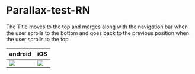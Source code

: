 # Parallax-test-RN


 The Title moves to the top and merges along with the navigation bar when the user scrolls to the bottom and goes back to the previous position when the user scrolls to the top

android | iOS
--- | ---
![](https://user-images.githubusercontent.com/23625686/126911444-5d410cc9-61db-4839-b8bd-b2c20a3edeb1.gif) | ![](https://user-images.githubusercontent.com/23625686/126911435-0e8f9e78-bf04-478d-adf9-d930c0d368ba.gif)
